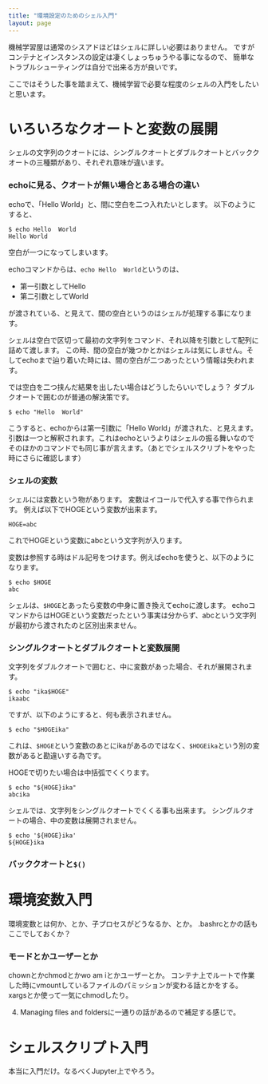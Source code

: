 ```yaml
---
title: "環境設定のためのシェル入門"
layout: page
---
```


機械学習屋は通常のシスアドほどはシェルに詳しい必要はありません。
ですがコンテナとインスタンスの設定は凄くしょっちゅうやる事になるので、
簡単なトラブルシューティングは自分で出来る方が良いです。

ここではそうした事を踏まえて、機械学習で必要な程度のシェルの入門をしたいと思います。


# いろいろなクオートと変数の展開

シェルの文字列のクオートには、シングルクオートとダブルクオートとバッククオートの三種類があり、それぞれ意味が違います。

### echoに見る、クオートが無い場合とある場合の違い

echoで、「Hello  World」と、間に空白を二つ入れたいとします。
以下のようにすると、

```
$ echo Hello  World
Hello World
```

空白が一つになってしまいます。

echoコマンドからは、`echo Hello  World`というのは、

- 第一引数としてHello
- 第二引数としてWorld

が渡されている、と見えて、間の空白というのはシェルが処理する事になります。

シェルは空白で区切って最初の文字列をコマンド、それ以降を引数として配列に詰めて渡します。
この時、間の空白が幾つかとかはシェルは気にしません。そしてechoまで辿り着いた時には、間の空白が二つあったという情報は失われます。

では空白を二つ挟んだ結果を出したい場合はどうしたらいいでしょう？
ダブルクオートで囲むのが普通の解決策です。

```
$ echo "Hello  World"
```

こうすると、echoからは第一引数に「Hello  World」が渡された、と見えます。
引数は一つと解釈されます。これはechoというよりはシェルの振る舞いなのでそのほかのコマンドでも同じ事が言えます。（あとでシェルスクリプトをやった時にさらに確認します）


### シェルの変数

シェルには変数という物があります。
変数はイコールで代入する事で作られます。
例えば以下でHOGEという変数が出来ます。

```
HOGE=abc
```

これでHOGEという変数にabcという文字列が入ります。

変数は参照する時はドル記号をつけます。例えばechoを使うと、以下のようになります。

```
$ echo $HOGE
abc
```

シェルは、`$HOGE`とあったら変数の中身に置き換えてechoに渡します。
echoコマンドからはHOGEという変数だったという事実は分からず、abcという文字列が最初から渡されたのと区別出来ません。

### シングルクオートとダブルクオートと変数展開

文字列をダブルクオートで囲むと、中に変数があった場合、それが展開されます。

```
$ echo "ika$HOGE"
ikaabc
```

ですが、以下のようにすると、何も表示されません。

```
$ echo "$HOGEika"

```

これは、`$HOGE`という変数のあとにikaがあるのではなく、`$HOGEika`という別の変数があると勘違いする為です。

HOGEで切りたい場合は中括弧でくくります。

```
$ echo "${HOGE}ika"
abcika
```

シェルでは、文字列をシングルクオートでくくる事も出来ます。
シングルクオートの場合、中の変数は展開されません。

```
$ echo '${HOGE}ika'
${HOGE}ika
```

### バッククオートと`$()`


# 環境変数入門

環境変数とは何か、とか、子プロセスがどうなるか、とか。
.bashrcとかの話もここでしておくか？

### モードとかユーザーとか

chownとかchmodとかwo am iとかユーザーとか。
コンテナ上でルートで作業した時にvmountしているファイルのパミッションが変わる話とかをする。
xargsとか使って一気にchmodしたり。

4. Managing files and foldersに一通りの話があるので補足する感じで。


# シェルスクリプト入門

本当に入門だけ。なるべくJupyter上でやろう。
